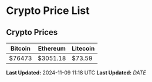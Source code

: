 # Crypto Price List

## Crypto Prices
| Bitcoin | Ethereum | Litecoin |
| ------- | -------- | -------- |
| $76473 | $3051.18 | $73.59 |
**Last Updated:** 2024-11-09 11:18 UTC
**Last Updated:** $DATE$
